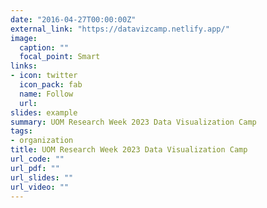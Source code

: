 ```yaml
---
date: "2016-04-27T00:00:00Z"
external_link: "https://datavizcamp.netlify.app/"
image:
  caption: ""
  focal_point: Smart
links:
- icon: twitter
  icon_pack: fab
  name: Follow
  url: 
slides: example
summary: UOM Research Week 2023 Data Visualization Camp
tags:
- organization
title: UOM Research Week 2023 Data Visualization Camp
url_code: ""
url_pdf: ""
url_slides: ""
url_video: ""
---
```

